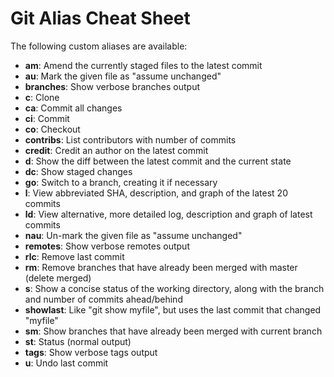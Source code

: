 # Git Alias Cheat Sheet

The following custom aliases are available:

* __am__: Amend the currently staged files to the latest commit
* __au__: Mark the given file as "assume unchanged"
* __branches__: Show verbose branches output
* __c__: Clone
* __ca__: Commit all changes
* __ci__: Commit
* __co__: Checkout
* __contribs__: List contributors with number of commits
* __credit__: Credit an author on the latest commit
* __d__: Show the diff between the latest commit and the current state
* __dc__: Show staged changes
* __go__: Switch to a branch, creating it if necessary
* __l__: View abbreviated SHA, description, and graph of the latest 20 commits
* __ld__: View alternative, more detailed log, description and graph of latest commits
* __nau__: Un-mark the given file as "assume unchanged"
* __remotes__: Show verbose remotes output
* __rlc__: Remove last commit
* __rm__: Remove branches that have already been merged with master (delete merged)
* __s__: Show a concise status of the working directory, along with the branch and number of commits ahead/behind
* __showlast__: Like "git show myfile", but uses the last commit that changed "myfile"
* __sm__: Show branches that have already been merged with current branch
* __st__: Status (normal output)
* __tags__: Show verbose tags output
* __u__: Undo last commit
